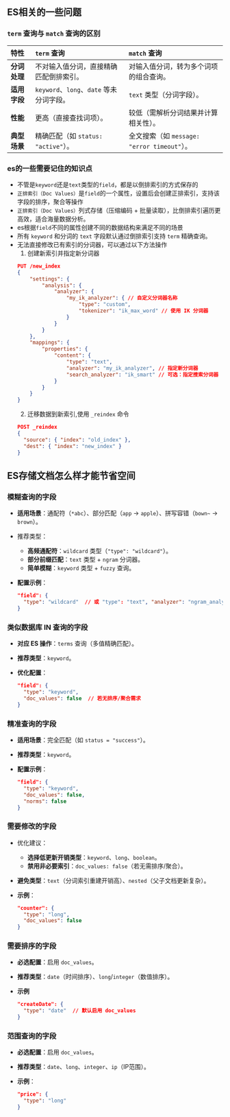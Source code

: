 ## ES相关的一些问题

### `term` 查询与 `match` 查询的区别

| **特性**   | **`term` 查询**                   | **`match` 查询**                      |
|:---------|:--------------------------------|:------------------------------------|
| **分词处理** | 不对输入值分词，直接精确匹配倒排索引。             | 对输入值分词，转为多个词项的组合查询。                 |
| **适用字段** | `keyword`、`long`、`date` 等未分词字段。 | `text` 类型（分词字段）。                    |
| **性能**   | 更高（直接查找词项）。                     | 较低（需解析分词结果并计算相关性）。                  |
| **典型场景** | 精确匹配（如 `status: "active"`）。     | 全文搜索（如 `message: "error timeout"`）。 |

### es的一些需要记住的知识点

- 不管是`keyword`还是`text`类型的`field`，都是以倒排索引的方式保存的
- `正排索引（Doc Values）`是`field`的一个属性，设置后会创建正排索引，支持该字段的排序，聚合等操作
- `正排索引（Doc Values）`列式存储（压缩编码 + 批量读取），比倒排索引遍历更高效，适合海量数据分析。
- es根据`field`不同的属性创建不同的数据结构来满足不同的场景
- 所有 `keyword` 和分词的 `text` 字段默认通过倒排索引支持 `term` 精确查询。
- 无法直接修改已有索引的分词器，可以通过以下方法操作
  1. 创建新索引并指定新分词器
  ```json
  PUT /new_index
  {
      "settings": {
          "analysis": {
              "analyzer": {
                  "my_ik_analyzer": { // 自定义分词器名称
                      "type": "custom",
                      "tokenizer": "ik_max_word" // 使用 IK 分词器
                  }
              }
          }
      },
      "mappings": {
          "properties": {
              "content": {
                  "type": "text",
                  "analyzer": "my_ik_analyzer", // 指定新分词器
                  "search_analyzer": "ik_smart" // 可选：指定搜索分词器
              }
          }
      }
  }
  ```
  2. 迁移数据到新索引,使用 `_reindex` 命令
  ```json
  POST _reindex
  {
    "source": { "index": "old_index" },
    "dest": { "index": "new_index" }
  }
  ```

## ES存储文档怎么样才能节省空间

### 模糊查询的字段

- **适用场景**：通配符（`*abc`）、部分匹配（`app` → `apple`）、拼写容错（`bown~` → `brown`）。

- 推荐类型：

    - **高频通配符**：`wildcard` 类型（`"type": "wildcard"`）。
    - **部分前缀匹配**：`text` 类型 + `ngram` 分词器。
    - **简单模糊**：`keyword` 类型 + `fuzzy` 查询。

- **配置示例**：

  ```json
  "field": {
    "type": "wildcard"  // 或 "type": "text", "analyzer": "ngram_analyzer"
  }
  ```

### 类似数据库 IN 查询的字段

- **对应 ES 操作**：`terms` 查询（多值精确匹配）。

- **推荐类型**：`keyword`。

- **优化配置**：

  ```json
  "field": {
    "type": "keyword",
    "doc_values": false  // 若无排序/聚合需求
  }
  ```

### 精准查询的字段

- **适用场景**：完全匹配（如 `status = "success"`）。

- **推荐类型**：`keyword`。

- **配置示例**：

  ```json
  "field": {
    "type": "keyword",
    "doc_values": false,
    "norms": false
  }
  ```

### 需要修改的字段

- 优化建议：

    - **选择低更新开销类型**：`keyword`、`long`、`boolean`。
    - **禁用非必要索引**：`doc_values: false`（若无需排序/聚合）。

- **避免类型**：`text`（分词索引重建开销高）、`nested`（父子文档更新复杂）。

- **示例**：

  ```json
  "counter": {
    "type": "long",
    "doc_values": false
  }
  ```

### 需要排序的字段

- **必选配置**：启用 `doc_values`。

- **推荐类型**：`date`（时间排序）、`long`/`integer`（数值排序）。

- **示例**

  ```json
  "createDate": {
    "type": "date"  // 默认启用 doc_values
  }
  ```

### 范围查询的字段

- **必选配置**：启用 `doc_values`。

- **推荐类型**：`date`、`long`、`integer`、`ip`（IP范围）。

- **示例**：

  ```json
  "price": {
    "type": "long"
  }
  ```


